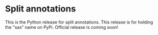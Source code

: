 # Split annotations

This is the Python release for split annotations. This release is for holding
the "sas" name on PyPi. Official release is coming soon!
